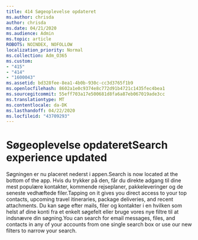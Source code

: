```yaml
---
title: 414 Søgeoplevelse opdateret
ms.author: chrisda
author: chrisda
ms.date: 04/21/2020
ms.audience: Admin
ms.topic: article
ROBOTS: NOINDEX, NOFOLLOW
localization_priority: Normal
ms.collection: Adm_O365
ms.custom:
- "415"
- "414"
- "1600043"
ms.assetid: bd328fee-8ea1-4b0b-930c-cc3d3765f1b9
ms.openlocfilehash: 8602a1e0c9374e8c772d91b4721c1435fec4bea1
ms.sourcegitcommit: 55eff703a17e500681d8fa6a87eb067019ade3cc
ms.translationtype: MT
ms.contentlocale: da-DK
ms.lasthandoff: 04/22/2020
ms.locfileid: "43709293"
---
```

# <a name="search-experience-updated"></a><span data-ttu-id="6d2ba-102">Søgeoplevelse opdateret</span><span class="sxs-lookup"><span data-stu-id="6d2ba-102">Search experience updated</span></span>

<span data-ttu-id="6d2ba-103">Søgningen er nu placeret nederst i appen.</span><span class="sxs-lookup"><span data-stu-id="6d2ba-103">Search is now located at the bottom of the app.</span></span> <span data-ttu-id="6d2ba-104">Hvis du trykker på den, får du direkte adgang til dine mest populære kontakter, kommende rejseplaner, pakkeleveringer og de seneste vedhæftede filer.</span><span class="sxs-lookup"><span data-stu-id="6d2ba-104">Tapping on it gives you direct access to your top contacts, upcoming travel itineraries, package deliveries, and recent attachments.</span></span> <span data-ttu-id="6d2ba-105">Du kan søge efter mails, filer og kontakter i en hvilken som helst af dine konti fra et enkelt søgefelt eller bruge vores nye filtre til at indsnævre din søgning.</span><span class="sxs-lookup"><span data-stu-id="6d2ba-105">You can search for email messages, files, and contacts in any of your accounts from one single search box or use our new filters to narrow your search.</span></span>
